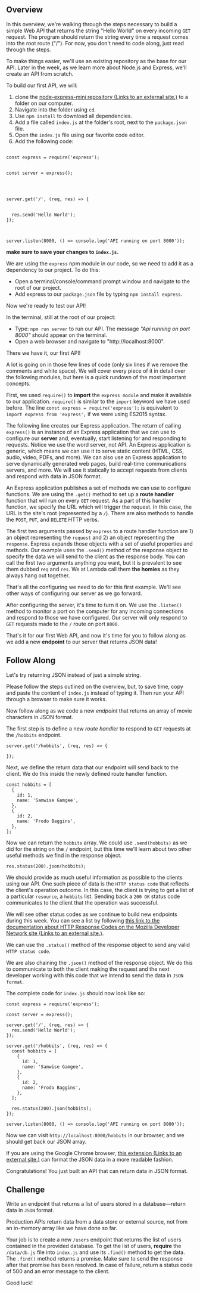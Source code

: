 ## Overview

In this overview, we're walking through the steps necessary to build a simple Web API that returns the string "Hello World" on every incoming `GET` request. The program should return the string every time a request comes into the root route ("/"). For now, you don't need to code along, just read through the steps.

To make things easier, we'll use an existing repository as the base for our API. Later in the week, as we learn more about Node.js and Express, we'll create an API from scratch.

To build our first API, we will:

1.  clone the [node-express-mini repository (Links to an external site.)](https://github.com/LambdaSchool/node-express-mini) to a folder on our computer.
2.  Navigate into the folder using `cd`.
3.  Use `npm install` to download all dependencies.
4.  Add a file called `index.js` at the folder's root, next to the `package.json` file.
5.  Open the `index.js` file using our favorite code editor.
6.  Add the following code:

```

const express = require('express');


const server = express();




server.get('/', (req, res) => {
  
  
  res.send('Hello World');
});



server.listen(8000, () => console.log('API running on port 8000'));
```

**make sure to save your changes to `index.js`.**

We are using the `express` npm module in our code, so we need to add it as a dependency to our project. To do this:

-   Open a terminal/console/command prompt window and navigate to the root of our project.
-   Add express to our `package.json` file by typing `npm install express`.

Now we're ready to test our API!

In the terminal, still at the root of our project:

-   Type: `npm run server` to run our API. The message _"Api running on port 8000"_ should appear on the terminal.
-   Open a web browser and navigate to "http://localhost:8000".

There we have it, our first API!

A lot is going on in those few lines of code (only six lines if we remove the comments and white space). We will cover every piece of it in detail over the following modules, but here is a quick rundown of the most important concepts.

First, we used `require()` to **import** the `express module` and make it available to our application. `require()` is similar to the `import` keyword we have used before. The line `const express = require('express');` is equivalent to `import express from 'express';` if we were using ES2015 syntax.

The following line creates our Express application. The return of calling `express()` is an instance of an Express application that we can use to configure our **server** and, eventually, start listening for and responding to requests. Notice we use the word server, not API. An Express application is generic, which means we can use it to serve static content (HTML, CSS, audio, video, PDFs, and more). We can also use an Express application to serve dynamically generated web pages, build real-time communications servers, and more. We will use it statically to accept requests from clients and respond with data in JSON format.

An Express application publishes a set of methods we can use to configure functions. We are using the `.get()` method to set up a **route handler** function that will run on every `GET` request. As a part of this handler function, we specify the URL which will trigger the request. In this case, the URL is the site's root (represented by a `/`). There are also methods to handle the `POST`, `PUT`, and `DELETE` HTTP verbs.

The first two arguments passed by `express` to a route handler function are 1) an object representing the `request` and 2) an object representing the `response`. Express expands those objects with a set of useful properties and methods. Our example uses the `.send()` method of the response object to specify the data we will send to the client as the response body. You can call the first two arguments anything you want, but it is prevalent to see them dubbed `req` and `res`. We at Lambda call them **the homies** as they always hang out together.

That's all the configuring we need to do for this first example. We'll see other ways of configuring our server as we go forward.

After configuring the server, it's time to turn it on. We use the `.listen()` method to monitor a port on the computer for any incoming connections and respond to those we have configured. Our server will only respond to `GET` requests made to the `/` route on port `8000`.

That's it for our first Web API, and now it's time for you to follow along as we add a new **endpoint** to our server that returns JSON data!

## Follow Along

Let's try returning JSON instead of just a simple string.

Please follow the steps outlined on the overview, but, to save time, copy and paste the content of `index.js` instead of typing it. Then run your API through a browser to make sure it works.

Now follow along as we code a new _endpoint_ that returns an array of movie characters in JSON format.

The first step is to define a new _route handler_ to respond to `GET` requests at the `/hobbits` endpoint.

```
server.get('/hobbits', (req, res) => {
  
});
```

Next, we define the return data that our endpoint will send back to the client. We do this inside the newly defined route handler function.

```
const hobbits = [
  {
    id: 1,
    name: 'Samwise Gamgee',
  },
  {
    id: 2,
    name: 'Frodo Baggins',
  },
];
```

Now we can return the `hobbits` array. We could use `.send(hobbits)` as we did for the string on the `/` endpoint, but this time we'll learn about two other useful methods we find in the response object.

```
res.status(200).json(hobbits);
```

We should provide as much useful information as possible to the clients using our API. One such piece of data is the `HTTP status code` that reflects the client's operation outcome. In this case, the client is trying to get a list of a particular `resource`, a `hobbits` list. Sending back a `200 OK` status code communicates to the client that the operation was successful.

We will see other status codes as we continue to build new endpoints during this week. You can see a list by following [this link to the documentation about HTTP Response Codes on the Mozilla Developer Network site (Links to an external site.)](https://developer.mozilla.org/en-US/docs/Web/HTTP/Status).

We can use the `.status()` method of the response object to send any valid `HTTP status code`.

We are also chaining the `.json()` method of the response object. We do this to communicate to both the client making the request and the next developer working with this code that we intend to send the data in `JSON format`.

The complete code for `index.js` should now look like so:

```
const express = require('express');

const server = express();

server.get('/', (req, res) => {
  res.send('Hello World');
});

server.get('/hobbits', (req, res) => {
  const hobbits = [
    {
      id: 1,
      name: 'Samwise Gamgee',
    },
    {
      id: 2,
      name: 'Frodo Baggins',
    },
  ];

  res.status(200).json(hobbits);
});

server.listen(8000, () => console.log('API running on port 8000'));
```

Now we can visit `http://localhost:8000/hobbits` in our browser, and we should get back our JSON array.

If you are using the Google Chrome browser, [this extension (Links to an external site.)](https://chrome.google.com/webstore/detail/jsonview/chklaanhfefbnpoihckbnefhakgolnmc) can format the JSON data in a more readable fashion.

Congratulations! You just built an API that can return data in JSON format.

## Challenge

Write an endpoint that returns a list of users stored in a database—return data in `JSON` format.

Production APIs return data from a data store or external source, not from an in-memory array like we have done so far.

Your job is to create a new `/users` endpoint that returns the list of users contained in the provided database. To get the list of users, **require** the `/data/db.js` file into `index.js` and use its `.find()` method to get the data. The `.find()` method returns a promise. Make sure to send the response after that promise has been resolved. In case of failure, return a status code of 500 and an error message to the client.

Good luck!